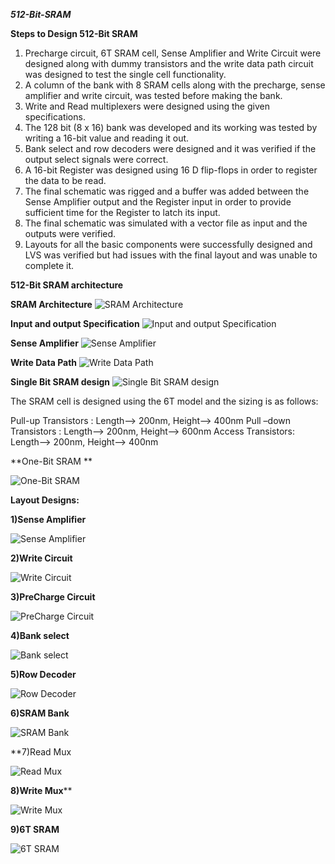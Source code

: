 **_512-Bit-SRAM_** 

**Steps to Design 512-Bit SRAM**

1)	Precharge circuit, 6T SRAM cell, Sense Amplifier and Write Circuit were designed along with dummy transistors and the write data path circuit was designed to test the single cell functionality.
2)	A column of the bank with 8 SRAM cells along with the precharge, sense amplifier and write circuit, was tested before making the bank.
3)	Write and Read multiplexers were designed using the given specifications.
4)	The 128 bit (8 x 16) bank was developed and its working was tested by writing a 16-bit value and reading it out.
5)	Bank select and row decoders were designed and it was verified if the output select signals were correct.
6)	A 16-bit Register was designed using 16 D flip-flops in order to register the data to be read.
7)	The final schematic was rigged and a buffer was added between the Sense Amplifier output and the Register input in order to provide sufficient time for the Register to latch its input.
8)	The final schematic was simulated with a vector file as input and the outputs were verified.
9)	Layouts for all the basic components were successfully designed and LVS was verified but had issues with the final layout and was unable to complete it.


**512-Bit SRAM architecture**

**SRAM Architecture**
![SRAM Architecture](Arch_SRAM.PNG)

**Input and output Specification**
![Input and output Specification](IO_SRAM.PNG)

**Sense Amplifier**
![Sense Amplifier](Sense_Amp.PNG)

**Write Data Path**
![Write Data Path](Write_Data_path.PNG)

**Single Bit SRAM design**
![Single Bit SRAM design](SRAM.PNG)

The SRAM cell is designed using the 6T model and the sizing is as follows:
	       
Pull-up Transistors : Length--> 200nm,  Height--> 400nm
Pull –down Transistors : Length--> 200nm, Height--> 600nm
Access Transistors: Length--> 200nm, Height--> 400nm

**One-Bit SRAM **

![One-Bit SRAM](sramcelltestckt_schem.JPG)

**Layout Designs:**

**1)Sense Amplifier**

![Sense Amplifier](senseampcell_lay.JPG)

**2)Write Circuit**

![Write Circuit](writeckt_lay.JPG)

**3)PreCharge Circuit**

![PreCharge Circuit](pre_ckt_cell_lay.JPG)

**4)Bank select**

![Bank select](banksel_lay.JPG)

**5)Row Decoder**

![Row Decoder](rowdecoder_lay.JPG)

**6)SRAM Bank**

![SRAM Bank](sram_bank_layout.JPG)

**7)Read Mux

![Read Mux](readmuxcell_lay.JPG)

**8)Write Mux****

![Write Mux](writeckt_full_lay.JPG)

**9)6T SRAM**

![6T SRAM](6T_layout.JPG)






